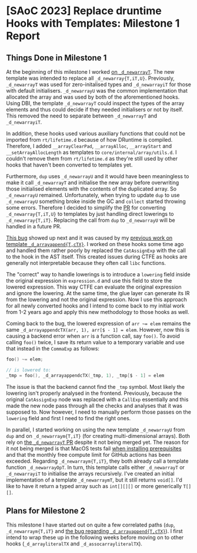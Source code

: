 # [SAoC 2023] Replace druntime Hooks with Templates: Milestone 1 Report

## Things Done in Milestone 1

At the beginning of this milestone I worked [on `_d_newarrayT`](https://github.com/dlang/dmd/pull/15299).
The new template was intended to replace all `_d_newarray{T,iT,U}`.
Previously, `_d_newarrayT` was used for zero-initalised types and `_d_newarrayiT` for those with default initialisers.
`_d_newarrayU` was the common implementation that allocated the array and was used by both of the aforementioned hooks.
Using DBI, the template `_d_newarrayT` could inspect the types of the array elements and thus could decide if they needed initialisers or not by itself.
This removed the need to separate between `_d_newarrayT` and `_d_newarrayiT`.

In addition, these hooks used various auxiliary functions that could not be imported from `rt/lifetime.d` because of how DRuntime is compiled.
Therefore, I added `__arrayClearPad`, `__arrayAlloc`, `__arrayStart` and `__setArrayAllocLength` as templates to `core/internal/array/utils.d`.
I couldn't remove them from `rt/lifetime.d` as they're still used by other hooks that haven't been converted to templates yet.

Furthermore, `dup` uses `_d_newarrayU` and it would have been meaningless to make it call `_d_newarrayT` and initialise the new array before overwriting those initialised elements with the contents of the duplicated array.
So `_d_newarrayU` remained.
Unfortunately, when trying to update `dup` to use `_d_newarrayU` something broke inside the GC and `collect` started throwing some errors.
Therefore I decided to simplify the [PR](https://github.com/dlang/dmd/pull/15299) for converting `_d_newarray{T,iT,U}` to templates by just handling direct lowerings to `_d_newarray{T,iT}`.
Replacing the call from `dup` to `_d_newarrayU` will be handled in a future PR.

[This bug](https://issues.dlang.org/show_bug.cgi?id=24159) showed up next and it was caused by my [previous work on template `_d_arrayappend{T,cTX}`](https://github.com/dlang/dmd/pull/13495).
I worked on these hooks some time ago and handled them rather poorly by replaced the `CatAssignExp` with the call to the hook in the AST itself.
This created issues during CTFE as hooks are generally not interpretable because they often call `libc` functions.

The "correct" way to handle lowerings is to introduce a `lowering` field inside the original expression in `expression.d` and use this field to store the lowered expression.
This way CTFE can evaluate the original expression and ignore the lowering.
At the same time, the glue layer can generate its IR from the lowering and not the original expression.
Now I use this approach for all newly converted hooks and I intend to come back to my initial work from 1-2 years ago and apply this new methodology to those hooks as well.

Coming back to the bug, the lowered expression of `arr ~= elem` remains the same `_d_arrayappendcTX(arr, 1), arr[$ - 1] = elem`.
However, now this is causing a backend error when `arr` is a function call, say `foo()`.
To avoid calling `foo()` twice, I save its return value to a temporary variable and use that instead in the `CommaExp` as follows:

```d
foo() ~= elem;

// is lowered to:
_tmp = foo(), _d_arrayappendcTX(_tmp, 1), _tmp[$ - 1] = elem
```

The issue is that the backend cannot find the `_tmp` symbol.
Most likely the lowering isn't properly analysed in the frontend.
Previously, because the original `CatAssignExp` node was replaced with a `CallExp` essentially and this made the new node pass through all the checks and analyses that it was supposed to.
Now however, I need to manually perform those passes on the `lowering` field and first I need to find the right ones.

In parallel, I started working on using the new template `_d_newarrayU` from `dup` and on `_d_newarraym{T,iT}` (for creating multi-dimensional arrays).
Both rely on [the `_d_newarrayT` PR](https://github.com/dlang/dmd/pull/15299) despite it not being merged yet.
The reason for it not being merged is that MacOS tests fail [when installing prerequisites](https://github.com/dlang/dmd/actions/runs/6596639161/job/17922891698?pr=15299) and that the monthly free compute limit for GitHub actions has been exceeded.
Regarding `_d_newarraym{T,iT}`, they both already call a template function `_d_newarrayOpT`.
In turn, this template calls either `_d_newarrayT` or `_d_newarrayiT` to initialise the arrays recursively.
I've created an initial implementation of a template `_d_newarraymT`, but it still returns `void[]`.
I'd like to have it return a typed array such as `int[][][]` or more generically `T[][]`.

## Plans for Milestone 2

This milestone I have started out on quite a few correlated paths (`dup`, `_d_newarraym{T,iT}` and [the bug regarding `_d_arrayappend{T,cTX}`](https://issues.dlang.org/show_bug.cgi?id=24159)).
I first intend to wrap these up in the following weeks before moving on to other hooks (`_d_arrayliteralTX` and `_d_assocarrayliteralTX`).
